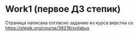 # Work1 (первое ДЗ степик)
Страница написана согласно заданию из курса верстки со https://stepik.org/course/38218/syllabus
